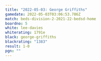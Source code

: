 ```yaml
---
title: "2022-05-03: George Griffiths"
gamedate: 2022-05-03T03:06:53.786Z
match: beds-division-2-2021-22-bedsd-home
boardno: 5
white: lee-davies
whiterating: 1791e
black: george-griffiths
blackrating: "1383"
result: 1-0
pgn: ""
---
```

